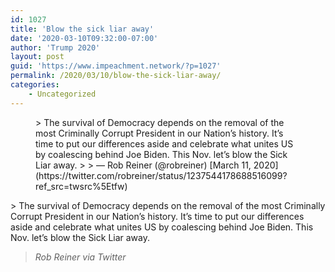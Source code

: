 ```yaml
---
id: 1027
title: 'Blow the sick liar away'
date: '2020-03-10T09:32:00-07:00'
author: 'Trump 2020'
layout: post
guid: 'https://www.impeachment.network/?p=1027'
permalink: /2020/03/10/blow-the-sick-liar-away/
categories:
    - Uncategorized
---
```


<figure class="wp-block-embed is-type-rich is-provider-twitter wp-block-embed-twitter"><div class="wp-block-embed__wrapper">> The survival of Democracy depends on the removal of the most Criminally Corrupt President in our Nation’s history. It’s time to put our differences aside and celebrate what unites US by coalescing behind Joe Biden. This Nov. let’s blow the Sick Liar away.
> 
> — Rob Reiner (@robreiner) [March 11, 2020](https://twitter.com/robreiner/status/1237544178688516099?ref_src=twsrc%5Etfw)

<script async="" charset="utf-8" src="https://platform.twitter.com/widgets.js"></script></div></figure>> The survival of Democracy depends on the removal of the most Criminally Corrupt President in our Nation’s history. It’s time to put our differences aside and celebrate what unites US by coalescing behind Joe Biden. This Nov. let’s blow the Sick Liar away.
> 
> <cite>Rob Reiner via Twitter</cite>